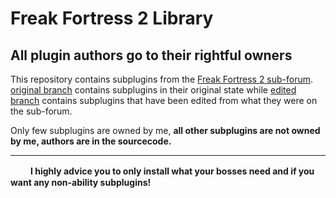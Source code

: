 # Freak Fortress 2 Library
## All plugin authors go to their rightful owners

This repository contains subplugins from the [Freak Fortress 2 sub-forum](https://forums.alliedmods.net/forumdisplay.php?f=154 "VSH / Freak Fortress - AlliedModders"). [original branch](https://github.com/Batfoxkid/FF2-Library/tree/original "Batfoxkid/FF2-Library: Time saving solution to getting Freak Fortress 2 subplugins or plugins for a server.") contains subplugins in their original state while [edited branch](https://github.com/Batfoxkid/FF2-Library/tree/edited "Batfoxkid/FF2-Library: Time saving solution to getting Freak Fortress 2 subplugins or plugins for a server.") contains subplugins that have been edited from what they were on the sub-forum.

Only few subplugins are owned by me, **all other subplugins are not owned by me, authors are in the sourcecode.**

***

 　 　**I highly advice you to only install what your bosses need and if you want any non-ability subplugins!**
